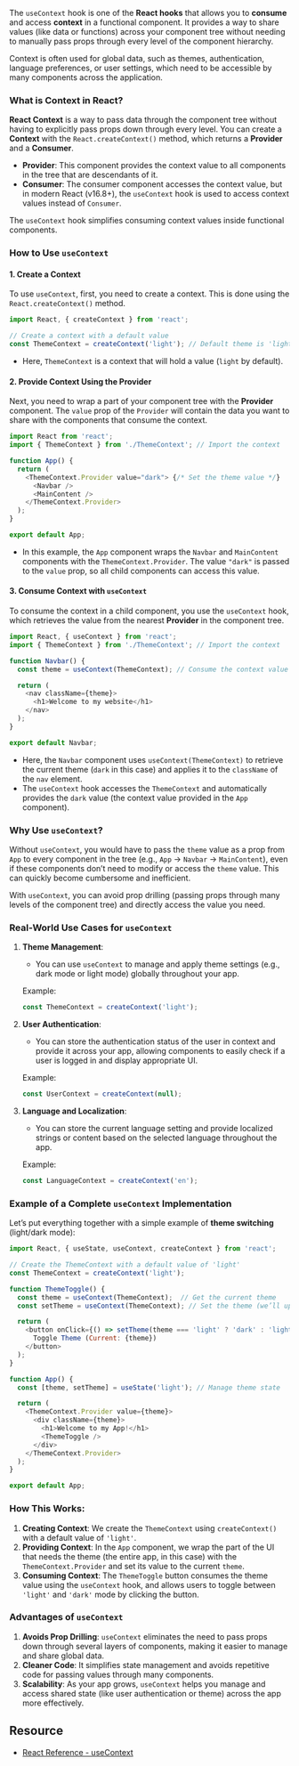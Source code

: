 The `useContext` hook is one of the **React hooks** that allows you to **consume** and access **context** in a functional component. It provides a way to share values (like data or functions) across your component tree without needing to manually pass props through every level of the component hierarchy.

Context is often used for global data, such as themes, authentication, language preferences, or user settings, which need to be accessible by many components across the application.

### **What is Context in React?**
**React Context** is a way to pass data through the component tree without having to explicitly pass props down through every level. You can create a **Context** with the `React.createContext()` method, which returns a **Provider** and a **Consumer**.
- **Provider**: This component provides the context value to all components in the tree that are descendants of it.
- **Consumer**: The consumer component accesses the context value, but in modern React (v16.8+), the `useContext` hook is used to access context values instead of `Consumer`.

The `useContext` hook simplifies consuming context values inside functional components.

### **How to Use `useContext`**

#### **1. Create a Context**
To use `useContext`, first, you need to create a context. This is done using the `React.createContext()` method.

```javascript
import React, { createContext } from 'react';

// Create a context with a default value
const ThemeContext = createContext('light'); // Default theme is 'light'
```

- Here, `ThemeContext` is a context that will hold a value (`light` by default).

#### **2. Provide Context Using the Provider**
Next, you need to wrap a part of your component tree with the **Provider** component. The `value` prop of the `Provider` will contain the data you want to share with the components that consume the context.

```javascript
import React from 'react';
import { ThemeContext } from './ThemeContext'; // Import the context

function App() {
  return (
    <ThemeContext.Provider value="dark"> {/* Set the theme value */}
      <Navbar />
      <MainContent />
    </ThemeContext.Provider>
  );
}

export default App;
```

- In this example, the `App` component wraps the `Navbar` and `MainContent` components with the `ThemeContext.Provider`. The value `"dark"` is passed to the `value` prop, so all child components can access this value.

#### **3. Consume Context with `useContext`**
To consume the context in a child component, you use the `useContext` hook, which retrieves the value from the nearest **Provider** in the component tree.

```javascript
import React, { useContext } from 'react';
import { ThemeContext } from './ThemeContext'; // Import the context

function Navbar() {
  const theme = useContext(ThemeContext); // Consume the context value

  return (
    <nav className={theme}>
      <h1>Welcome to my website</h1>
    </nav>
  );
}

export default Navbar;
```

- Here, the `Navbar` component uses `useContext(ThemeContext)` to retrieve the current theme (`dark` in this case) and applies it to the `className` of the `nav` element.
- The `useContext` hook accesses the `ThemeContext` and automatically provides the `dark` value (the context value provided in the `App` component).

### **Why Use `useContext`?**

Without `useContext`, you would have to pass the `theme` value as a prop from `App` to every component in the tree (e.g., `App` → `Navbar` → `MainContent`), even if these components don’t need to modify or access the `theme` value. This can quickly become cumbersome and inefficient.

With `useContext`, you can avoid prop drilling (passing props through many levels of the component tree) and directly access the value you need.

### **Real-World Use Cases for `useContext`**

1. **Theme Management**:
    - You can use `useContext` to manage and apply theme settings (e.g., dark mode or light mode) globally throughout your app.
    
    Example:
    
    ```javascript
    const ThemeContext = createContext('light');
    ```
    
2. **User Authentication**:
    - You can store the authentication status of the user in context and provide it across your app, allowing components to easily check if a user is logged in and display appropriate UI.
    
    Example:
    
    ```javascript
    const UserContext = createContext(null);
    ```
    
3. **Language and Localization**:
    - You can store the current language setting and provide localized strings or content based on the selected language throughout the app.
    
    Example:
    
    ```javascript
    const LanguageContext = createContext('en');
    ```

### **Example of a Complete `useContext` Implementation**

Let’s put everything together with a simple example of **theme switching** (light/dark mode):

```javascript
import React, { useState, useContext, createContext } from 'react';

// Create the ThemeContext with a default value of 'light'
const ThemeContext = createContext('light');

function ThemeToggle() {
  const theme = useContext(ThemeContext);  // Get the current theme
  const setTheme = useContext(ThemeContext); // Set the theme (we’ll update this part later)

  return (
    <button onClick={() => setTheme(theme === 'light' ? 'dark' : 'light')}>
      Toggle Theme (Current: {theme})
    </button>
  );
}

function App() {
  const [theme, setTheme] = useState('light'); // Manage theme state

  return (
    <ThemeContext.Provider value={theme}>
      <div className={theme}>
        <h1>Welcome to my App!</h1>
        <ThemeToggle />
      </div>
    </ThemeContext.Provider>
  );
}

export default App;
```

### **How This Works**:
1. **Creating Context**: We create the `ThemeContext` using `createContext()` with a default value of `'light'`.
2. **Providing Context**: In the `App` component, we wrap the part of the UI that needs the theme (the entire app, in this case) with the `ThemeContext.Provider` and set its value to the current `theme`.
3. **Consuming Context**: The `ThemeToggle` button consumes the theme value using the `useContext` hook, and allows users to toggle between `'light'` and `'dark'` mode by clicking the button.

### **Advantages of `useContext`**
1. **Avoids Prop Drilling**: `useContext` eliminates the need to pass props down through several layers of components, making it easier to manage and share global data.
2. **Cleaner Code**: It simplifies state management and avoids repetitive code for passing values through many components.
3. **Scalability**: As your app grows, `useContext` helps you manage and access shared state (like user authentication or theme) across the app more effectively.

## Resource
- [React Reference - useContext](https://react.dev/reference/react/useContext)